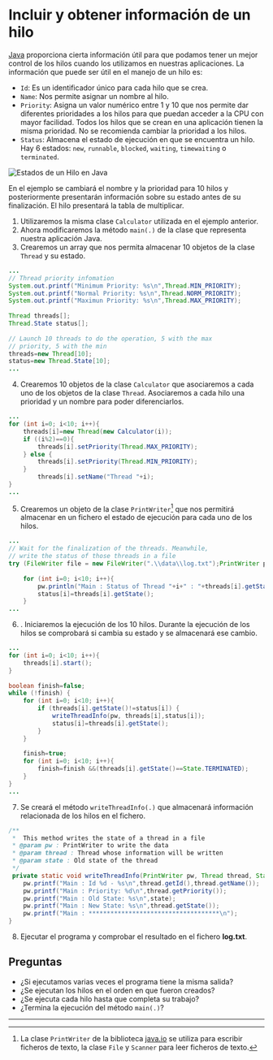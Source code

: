 # Incluir y obtener información de un hilo

[Java](https://docs.oracle.com/javase/8/docs/api/) proporciona cierta información útil para que podamos tener un mejor control de los hilos cuando los utilizamos en nuestras aplicaciones. La información que puede ser útil en el manejo de un hilo es:

-   `Id`: Es un identificador único para cada hilo que se crea.
-   `Name`: Nos permite asignar un nombre al hilo.
-   `Priority`: Asigna un valor numérico entre 1 y 10 que nos permite dar diferentes prioridades a los hilos para que puedan acceder a la CPU con mayor facilidad. Todos los hilos que se crean en una aplicación tienen la misma prioridad. No se recomienda cambiar la prioridad a los hilos.
-   `Status`: Almacena el estado de ejecución en que se encuentra un hilo. Hay 6 estados: `new`, `runnable`, `blocked`, `waiting`, `timewaiting` o `terminated`.

![][estadoHilo]

En el ejemplo se cambiará el nombre y la prioridad para 10 hilos y posteriormente presentarán información sobre su estado antes de su finalización. El hilo presentará la tabla de multiplicar.

1. Utilizaremos la misma clase `Calculator` utilizada en el ejemplo anterior.
2. Ahora modificaremos la método `main(.)` de la clase que representa nuestra aplicación Java.
3. Crearemos un array que nos permita almacenar 10 objetos de la clase `Thread` y su estado.

```java
...
// Thread priority infomation 
System.out.printf("Minimum Priority: %s\n",Thread.MIN_PRIORITY);
System.out.printf("Normal Priority: %s\n",Thread.NORM_PRIORITY);
System.out.printf("Maximun Priority: %s\n",Thread.MAX_PRIORITY);
		
Thread threads[];
Thread.State status[];
		
// Launch 10 threads to do the operation, 5 with the max
// priority, 5 with the min
threads=new Thread[10];
status=new Thread.State[10];
...
```

4. Crearemos 10 objetos de la clase `Calculator` que asociaremos a cada uno de los objetos de la clase `Thread`. Asociaremos a cada hilo una prioridad y un nombre para poder diferenciarlos.

```java
...
for (int i=0; i<10; i++){
    threads[i]=new Thread(new Calculator(i));
    if ((i%2)==0){
        threads[i].setPriority(Thread.MAX_PRIORITY);
    } else {
        threads[i].setPriority(Thread.MIN_PRIORITY);
    }
        threads[i].setName("Thread "+i);
}
...
```

5. Crearemos un objeto de la clase `PrintWriter`[^nota1] que nos permitirá almacenar en un fichero el estado de ejecución para cada uno de los hilos.

```java
...
// Wait for the finalization of the threads. Meanwhile, 
// write the status of those threads in a file
try (FileWriter file = new FileWriter(".\\data\\log.txt");PrintWriter pw = new PrintWriter(file);){
			
    for (int i=0; i<10; i++){
        pw.println("Main : Status of Thread "+i+" : "+threads[i].getState());
        status[i]=threads[i].getState();
    }
...
```

6. . Iniciaremos la ejecución de los 10 hilos. Durante la ejecución de los hilos se comprobará si cambia su estado y se almacenará ese cambio.

```java
...
for (int i=0; i<10; i++){
    threads[i].start();
}
			
boolean finish=false;
while (!finish) {
    for (int i=0; i<10; i++){
        if (threads[i].getState()!=status[i]) {
            writeThreadInfo(pw, threads[i],status[i]);
            status[i]=threads[i].getState();
        }
    }
				
    finish=true;
    for (int i=0; i<10; i++){
        finish=finish &&(threads[i].getState()==State.TERMINATED);
    }
}
...
```

7. Se creará el método `writeThreadInfo(.)` que almacenará información relacionada de los hilos en el fichero.

```java
/**
 *  This method writes the state of a thread in a file
 * @param pw : PrintWriter to write the data
 * @param thread : Thread whose information will be written
 * @param state : Old state of the thread
 */
 private static void writeThreadInfo(PrintWriter pw, Thread thread, State state) {
    pw.printf("Main : Id %d - %s\n",thread.getId(),thread.getName());
    pw.printf("Main : Priority: %d\n",thread.getPriority());
    pw.printf("Main : Old State: %s\n",state);
    pw.printf("Main : New State: %s\n",thread.getState());
    pw.printf("Main : ************************************\n");
}
```

8. Ejecutar el programa y comprobar el resultado en el fichero **log.txt**.

  

## Preguntas

-   ¿Si ejecutamos varias veces el programa tiene la misma salida?    
-   ¿Se ejecutan los hilos en el orden en que fueron creados?
-   ¿Se ejecuta cada hilo hasta que completa su trabajo?
-   ¿Termina la ejecución del método `main(.)`?


[estadoHilo]: https://gitlab.com/ssccdd/guionsesion2/raw/master/img/estadoHilo.jpg "Estados de un Hilo en Java"

---
[^nota1]: La clase `PrintWriter` de la biblioteca [java.io](https://docs.oracle.com/javase/8/docs/api/java/io/package-summary.html) se utiliza para escribir ficheros de texto, la clase `File` y `Scanner` para leer ficheros de texto.
<!--stackedit_data:
eyJoaXN0b3J5IjpbLTcyMTA4NzM2MSwtMTM4NzA3MDcwMiwxNT
kxNjU2OTg2XX0=
-->